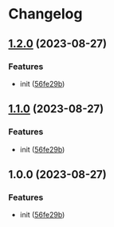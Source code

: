 # Changelog

## [1.2.0](https://github.com/beat-forge/generic-stripper/compare/v1.1.0...v1.2.0) (2023-08-27)


### Features

* init ([56fe29b](https://github.com/beat-forge/generic-stripper/commit/56fe29b0b02fa46c9bf38742d647e745efa4c4f8))

## [1.1.0](https://github.com/beat-forge/generic-stripper/compare/v1.0.0...v1.1.0) (2023-08-27)


### Features

* init ([56fe29b](https://github.com/beat-forge/generic-stripper/commit/56fe29b0b02fa46c9bf38742d647e745efa4c4f8))

## 1.0.0 (2023-08-27)


### Features

* init ([56fe29b](https://github.com/beat-forge/generic-stripper/commit/56fe29b0b02fa46c9bf38742d647e745efa4c4f8))
